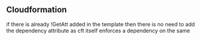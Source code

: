## Cloudformation

if there is already !GetAtt added in the template then there is no need to add the dependency attribute as cft itself enforces a dependency on the same
